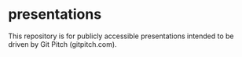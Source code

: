 # presentations
This repository is for publicly accessible presentations intended to be driven by Git Pitch (gitpitch.com).
